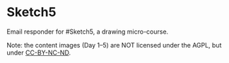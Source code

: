 # Sketch5
Email responder for #Sketch5, a drawing micro-course.

Note: the content images (Day 1–5) are NOT licensed under the AGPL, but under [CC-BY-NC-ND](http://creativecommons.org/licenses/by-nc-nd/4.0/).

